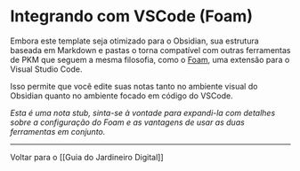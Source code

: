 # Integrando com VSCode (Foam)

Embora este template seja otimizado para o Obsidian, sua estrutura baseada em Markdown e pastas o torna compatível com outras ferramentas de PKM que seguem a mesma filosofia, como o [Foam](https://foam.vscode.dev/), uma extensão para o Visual Studio Code.

Isso permite que você edite suas notas tanto no ambiente visual do Obsidian quanto no ambiente focado em código do VSCode.

*Esta é uma nota stub, sinta-se à vontade para expandi-la com detalhes sobre a configuração do Foam e as vantagens de usar as duas ferramentas em conjunto.*

---
Voltar para o [[Guia do Jardineiro Digital]]

